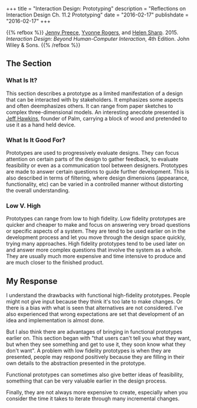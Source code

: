 +++
title = "Interaction Design: Prototyping"
description = "Reflections on Interaction Design Ch. 11.2 Prototyping"
date = "2016-02-17"
publishdate = "2016-02-17"
+++

{{% refbox %}}
[Jenny Preece](https://en.wikipedia.org/wiki/Jenny_Preece), 
[Yvonne Rogers](http://www.yvonnerogers.com/), and
[Helen Sharp](http://mcs.open.ac.uk/hcs2/).
2015. *Interaction Design: Beyond Human-Computer Interaction*, 4th Edition. John Wiley & Sons.
<span class=actions>
<a href="http://www.amazon.com/Interaction-Design-Beyond-Human-Computer/dp/1119020751/ref=sr_1_1?s=tradein-aps&srs=9187220011&ie=UTF8&qid=1455483432&sr=8-1&keywords=interaction+design" title="Amazon"><i class="fa fa-amazon"></i></a>
</span>
{{% /refbox %}}

## The Section

### What Is It?

This section describes a prototype as a limited manifestation of a design that
can be interacted with by stakeholders. It emphasizes some aspects and often
deemphasizes others. It can range from paper sketches to complex
three-dimensional models. An interesting anecdote presented is [Jeff
Hawkins](https://en.wikipedia.org/wiki/Jeff_Hawkins), founder of Palm, carrying
a block of wood and pretended to use it as a hand held device.

### What Is It Good For?

Prototypes are used to progressively evaluate designs. They can focus attention
on certain parts of the design to gather feedback, to evaluate feasibility or
even as a communication tool between designers. Prototypes are made to answer
certain questions to guide further development. This is also described in terms
of filtering, where design dimensions (appearance, functionality, etc) can be
varied in a controlled manner without distorting the overall understanding.

### Low V. High

Prototypes can range from low to high fidelity. Low fidelity prototypes are
quicker and cheaper to make and focus on answering very broad questions or
specific aspects of a system. They are tend to be used earlier on in the
development process and let you move through the design space quickly, trying
many approaches. High fidelity prototypes tend to be used later on and answer
more complex questions that involve the system as a whole. They are usually
much more expensive and time intensive to produce and are much closer to the
finished product.

## My Response

I understand the drawbacks with functional high-fidelity prototypes. People
might not give input because they think it's too late to make changes. Or there
is a bias with what is seen that alternatives are not considered. I've also
experienced that wrong expectations are set that development of an idea and
implementation is almost done.

But I also think there are advantages of bringing in functional prototypes
earlier on. This section began with "that users can't tell you what they want,
but when they see something and get to use it, they soon know what they don't
want". A problem with low fidelity prototypes is when they are presented,
people may respond positively because they are filling in their own details to
the abstraction presented in the prototype.

Functional prototypes can sometimes also give better ideas of feasibility,
something that can be very valuable earlier in the design process.  

Finally, they are not always more expensive to create, especially when you
consider the time it takes to iterate through many incremental changes. 

